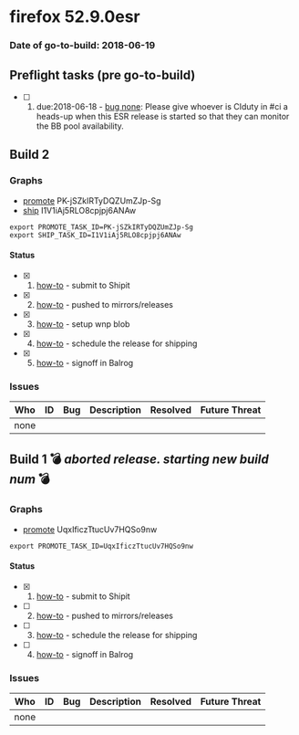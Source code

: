 # firefox 52.9.0esr

### Date of go-to-build: 2018-06-19

## Preflight tasks (pre go-to-build)
- [ ] 1. due:2018-06-18 - [bug none](https://bugzil.la/none): Please give whoever is CIduty in #ci a heads-up when this ESR release is started so that they can monitor the BB pool availability.

## Build 2  

### Graphs
* [promote](https://tools.taskcluster.net/push-inspector/#/PK-jSZkIRTyDQZUmZJp-Sg) PK-jSZkIRTyDQZUmZJp-Sg
* [ship](https://tools.taskcluster.net/push-inspector/#/I1V1iAj5RLO8cpjpj6ANAw) I1V1iAj5RLO8cpjpj6ANAw
```
export PROMOTE_TASK_ID=PK-jSZkIRTyDQZUmZJp-Sg
export SHIP_TASK_ID=I1V1iAj5RLO8cpjpj6ANAw
```


#### Status
- [x] 1.  [how-to](https://wiki.mozilla.org/Release:Release_Automation_on_Mercurial:Starting_a_Release#Submit_to_Ship_It)  - submit to Shipit
- [x] 2.  [how-to](https://github.com/mozilla-releng/releasewarrior-2.0/blob/master/docs/release-promotion/desktop/historic_relpro.md#1-push-to-releases-dir-mirrors)  - pushed to mirrors/releases
- [x] 3.  [how-to](https://public.etherpad-mozilla.org/p/wnp-coordination)  - setup wnp blob
- [x] 4.  [how-to](https://github.com/mozilla-releng/releasewarrior-2.0/blob/master/docs/release-promotion/desktop/historic_relpro.md#3-publish-release)  - schedule the release for shipping
- [x] 5.  [how-to](https://github.com/mozilla-releng/releasewarrior-2.0/blob/master/docs/release-promotion/desktop/historic_relpro.md#2-signoffs)  - signoff in Balrog

### Issues
| Who                 | ID               | Bug                                                                 | Description                | Resolved                | Future Threat                |
| ------------------- | ---------------- | ------------------------------------------------------------------- | -------------------------- | ----------------------- | ---------------------------- |
| none | | | | | |

## Build 1  :bomb: _aborted release. starting new build num_ :bomb: 

### Graphs
* [promote](https://tools.taskcluster.net/push-inspector/#/UqxIficzTtucUv7HQSo9nw) UqxIficzTtucUv7HQSo9nw
```
export PROMOTE_TASK_ID=UqxIficzTtucUv7HQSo9nw
```


#### Status
- [x] 1.  [how-to](https://wiki.mozilla.org/Release:Release_Automation_on_Mercurial:Starting_a_Release#Submit_to_Ship_It)  - submit to Shipit
- [ ] 2.  [how-to](https://github.com/mozilla-releng/releasewarrior-2.0/blob/master/docs/release-promotion/desktop/historic_relpro.md#1-push-to-releases-dir-mirrors)  - pushed to mirrors/releases
- [ ] 3.  [how-to](https://github.com/mozilla-releng/releasewarrior-2.0/blob/master/docs/release-promotion/desktop/historic_relpro.md#3-publish-release)  - schedule the release for shipping
- [ ] 4.  [how-to](https://github.com/mozilla-releng/releasewarrior-2.0/blob/master/docs/release-promotion/desktop/historic_relpro.md#2-signoffs)  - signoff in Balrog

### Issues
| Who                 | ID               | Bug                                                                 | Description                | Resolved                | Future Threat                |
| ------------------- | ---------------- | ------------------------------------------------------------------- | -------------------------- | ----------------------- | ---------------------------- |
| none | | | | | |

